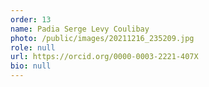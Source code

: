 ```yaml
---
order: 13
name: Padia Serge Levy Coulibay
photo: /public/images/20211216_235209.jpg
role: null
url: https://orcid.org/0000-0003-2221-407X
bio: null
---
```

